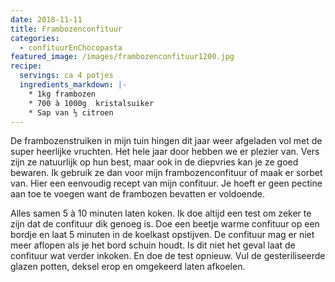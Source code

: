 ```yaml
---
date: 2018-11-11
title: Frambozenconfituur
categories:
  - confituurEnChocopasta
featured_image: /images/frambozenconfituur1200.jpg
recipe:
  servings: ca 4 potjes
  ingredients_markdown: |-
    * 1kg frambozen
    * 700 à 1000g  kristalsuiker 
    * Sap van ½ citroen
---
```

De frambozenstruiken in mijn tuin hingen dit jaar weer afgeladen vol met de super heerlijke vruchten.
Het hele jaar door hebben we er plezier van.
Vers zijn ze natuurlijk op hun best, maar ook in de diepvries kan je ze goed bewaren.
Ik gebruik ze dan voor mijn frambozenconfituur of maak er sorbet van.
Hier een eenvoudig recept van mijn confituur.
Je hoeft er geen pectine aan toe te voegen want de frambozen bevatten er voldoende.

<!--more-->

Alles samen 5 à 10 minuten laten koken.
Ik doe altijd een test om zeker te zijn dat de confituur dik genoeg is.
Doe een beetje warme confituur op een bordje en laat 5 minuten in de koelkast opstijven.
De confituur mag er niet meer aflopen als je het bord schuin houdt.
Is dit niet het geval laat de confituur wat verder inkoken.
En doe de test opnieuw.
Vul de gesteriliseerde glazen potten, deksel erop en omgekeerd laten afkoelen.
